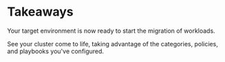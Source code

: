 
# Takeaways

Your target environment is now ready to start the migration of workloads.

See your cluster come to life, taking advantage of the categories, policies, and playbooks you've configured.
